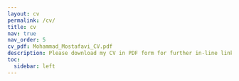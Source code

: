 ```yaml
---
layout: cv
permalink: /cv/
title: cv
nav: true
nav_order: 5
cv_pdf: Mohammad_Mostafavi_CV.pdf
description: Please download my CV in PDF form for further in-line links 👉 
toc:
  sidebar: left
---
```

